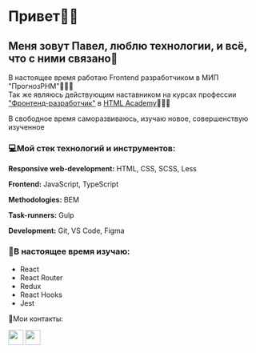 <h1>Привет👋🏼</h1>

<h2>Меня зовут Павел, люблю технологии, и всё, что с ними связано🖤</h2>

<p>В настоящее время работаю Frontend разработчиком в МИП "ПрогнозРНМ"👨🏼‍💻<br>
Так же являюсь действующим наставником на курсах профессии <a href="https://htmlacademy.ru/profession/frontender">"Фронтенд-разработчик"</a> в <a href="https://htmlacademy.ru">HTML Academy</a>👨🏼‍🎓</p>

<p>В свободное время саморазвиваюсь, изучаю новое, совершенствую изученное</p>

<h3>💻Мой стек технологий и инструментов:</h3>

<b>Responsive web-development:</b> <span>HTML, CSS, SCSS, Less</span>

<b>Frontend:</b> <span>JavaScript, TypeScript</span>

<b>Methodologies:</b> <span>BEM</span>

<b>Task-runners:</b> <span>Gulp</span>

<b>Development:</b> <span>Git, VS Code, Figma</span>

<h3>🌱В настоящее время изучаю:</h3>
<ul>
  <li>React</li>
  <li>React Router</li>
  <li>Redux</li>
  <li>React Hooks</li>
  <li>Jest</li>
</ul>

💌Мои контакты:  

<a href="https://t.me/nyukalo" target="_blank"><img src="https://img.icons8.com/fluent/30/000000/telegram-app.png" width="30" height="30"></a>
<a href="mailto:pavelnyukalo@gmail.com" target="_blank"><img src="https://img.icons8.com/fluent/30/000000/gmail--v2.png" width="30" height="30"></a>

